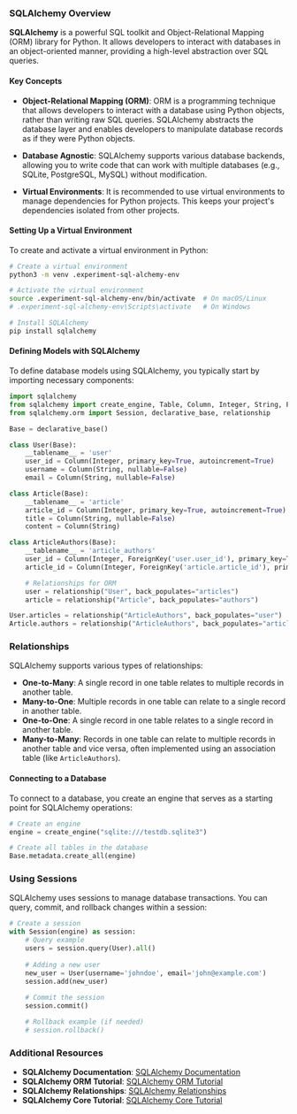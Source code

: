 
### SQLAlchemy Overview

**SQLAlchemy** is a powerful SQL toolkit and Object-Relational Mapping (ORM) library for Python. It allows developers to interact with databases in an object-oriented manner, providing a high-level abstraction over SQL queries.

#### Key Concepts

- **Object-Relational Mapping (ORM)**: ORM is a programming technique that allows developers to interact with a database using Python objects, rather than writing raw SQL queries. SQLAlchemy abstracts the database layer and enables developers to manipulate database records as if they were Python objects.

- **Database Agnostic**: SQLAlchemy supports various database backends, allowing you to write code that can work with multiple databases (e.g., SQLite, PostgreSQL, MySQL) without modification.

- **Virtual Environments**: It is recommended to use virtual environments to manage dependencies for Python projects. This keeps your project's dependencies isolated from other projects.

#### Setting Up a Virtual Environment

To create and activate a virtual environment in Python:

```bash {frame="none"}
# Create a virtual environment
python3 -m venv .experiment-sql-alchemy-env

# Activate the virtual environment
source .experiment-sql-alchemy-env/bin/activate  # On macOS/Linux
# .experiment-sql-alchemy-env\Scripts\activate   # On Windows

# Install SQLAlchemy
pip install sqlalchemy
```

#### Defining Models with SQLAlchemy

To define database models using SQLAlchemy, you typically start by importing necessary components:

```python
import sqlalchemy
from sqlalchemy import create_engine, Table, Column, Integer, String, ForeignKey
from sqlalchemy.orm import Session, declarative_base, relationship

Base = declarative_base()

class User(Base):
    __tablename__ = 'user'
    user_id = Column(Integer, primary_key=True, autoincrement=True)
    username = Column(String, nullable=False)
    email = Column(String, nullable=False)

class Article(Base):
    __tablename__ = 'article'
    article_id = Column(Integer, primary_key=True, autoincrement=True)
    title = Column(String, nullable=False)
    content = Column(String)

class ArticleAuthors(Base):
    __tablename__ = 'article_authors'
    user_id = Column(Integer, ForeignKey('user.user_id'), primary_key=True)
    article_id = Column(Integer, ForeignKey('article.article_id'), primary_key=True)

    # Relationships for ORM
    user = relationship("User", back_populates="articles")
    article = relationship("Article", back_populates="authors")

User.articles = relationship("ArticleAuthors", back_populates="user")
Article.authors = relationship("ArticleAuthors", back_populates="article")
```

### Relationships

SQLAlchemy supports various types of relationships:

- **One-to-Many**: A single record in one table relates to multiple records in another table.
- **Many-to-One**: Multiple records in one table can relate to a single record in another table.
- **One-to-One**: A single record in one table relates to a single record in another table.
- **Many-to-Many**: Records in one table can relate to multiple records in another table and vice versa, often implemented using an association table (like `ArticleAuthors`).

#### Connecting to a Database

To connect to a database, you create an engine that serves as a starting point for SQLAlchemy operations:

```python
# Create an engine
engine = create_engine("sqlite:///testdb.sqlite3")

# Create all tables in the database
Base.metadata.create_all(engine)
```

### Using Sessions

SQLAlchemy uses sessions to manage database transactions. You can query, commit, and rollback changes within a session:

```python
# Create a session
with Session(engine) as session:
    # Query example
    users = session.query(User).all()
    
    # Adding a new user
    new_user = User(username='johndoe', email='john@example.com')
    session.add(new_user)
    
    # Commit the session
    session.commit()

    # Rollback example (if needed)
    # session.rollback()
```

### Additional Resources

- **SQLAlchemy Documentation**: [SQLAlchemy Documentation](https://docs.sqlalchemy.org/)
- **SQLAlchemy ORM Tutorial**: [SQLAlchemy ORM Tutorial](https://docs.sqlalchemy.org/en/14/orm/tutorial.html)
- **SQLAlchemy Relationships**: [SQLAlchemy Relationships](https://docs.sqlalchemy.org/en/14/orm/basic_relationships.html)
- **SQLAlchemy Core Tutorial**: [SQLAlchemy Core Tutorial](https://docs.sqlalchemy.org/en/14/core/tutorial.html)

